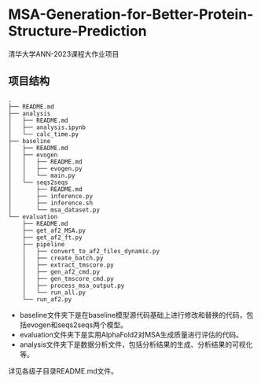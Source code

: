 # MSA-Generation-for-Better-Protein-Structure-Prediction
清华大学ANN-2023课程大作业项目

## 项目结构

```
.
├── README.md
├── analysis
│   ├── README.md
│   ├── analysis.ipynb
│   └── calc_time.py
├── baseline
│   ├── README.md
│   ├── evogen
│   │   ├── README.md
│   │   ├── evogen.py
│   │   └── main.py
│   └── seqs2seqs
│       ├── README.md
│       ├── inference.py
│       ├── inference.sh
│       └── msa_dataset.py
└── evaluation
    ├── README.md
    ├── get_af2_MSA.py
    ├── get_af2_ft.py
    ├── pipeline
    │   ├── convert_to_af2_files_dynamic.py
    │   ├── create_batch.py
    │   ├── extract_tmscore.py
    │   ├── gen_af2_cmd.py
    │   ├── gen_tmscore_cmd.py
    │   ├── process_msa_output.py
    │   └── run_all.py
    └── run_af2.py
```

-  baseline文件夹下是在baseline模型源代码基础上进行修改和替换的代码，包括evogen和seqs2seqs两个模型。
- evaluation文件夹下是实用AlphaFold2对MSA生成质量进行评估的代码。
- analysis文件夹下是数据分析文件，包括分析结果的生成、分析结果的可视化等。

详见各级子目录README.md文件。